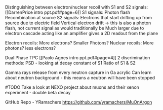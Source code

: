 Distinguishing between electron/nuclear recoil with S1 and S2 signals: [[DarrenPrice intro ppt.pdf#page=6]]
S1 signals:
	Photon flash
	Recombination at source
S2 signals:
	Electrons that start drifting up from source due to electric field
	Vertical electron drift -> this is also a photon flash, not current signal as would traditionally be
	Much larger due to electron cascade acting like an amplifier
	gives a 2D readout from the plane

Electron recoils:
	More electrons?
	Smaller Photons?
Nuclear recoils:
	More photons?
	less electrons?

Dual Phase TPC [[Paolo Agnes intro ppt.pdf#page=4]]
	2 discrimination methods:
		PSD - looking at decay constant of S1
		Ratio of S1 & S2

Gamma rays release from every neutron capture in Ga acrylic 
	Can learn about neutron background - this means a neutron will have been stopped
	
#TODO Take a look at NEXO project about muons and their xenon experiment - double beta decay

GitHub Repo - YRamachers https://github.com/yramachers/MuOnArgon